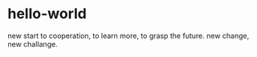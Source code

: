 # hello-world
new start to cooperation, to learn more, to grasp the future.
new change, new challange.
